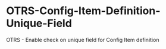 # OTRS-Config-Item-Definition-Unique-Field
OTRS - Enable check on unique field for Config Item definition
